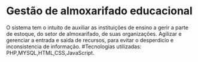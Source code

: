 # Gestão de almoxarifado educacional
O sistema tem o intuito de auxiliar as instituições de ensino a gerir a parte de estoque, do setor de almoxarifado, de suas organizações.
Agilizar e gerenciar a entrada e saida de recursos, para evitar o desperdicio e inconsistencia de informação.
#Tecnologias utilizadas:
PHP,MYSQL,HTML,CSS,JavaScript.

